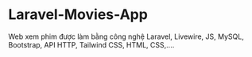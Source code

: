 # Laravel-Movies-App
Web xem phim được làm bằng công nghệ Laravel, Livewire, JS, MySQL, Bootstrap, API HTTP,  Tailwind CSS, HTML, CSS,....
